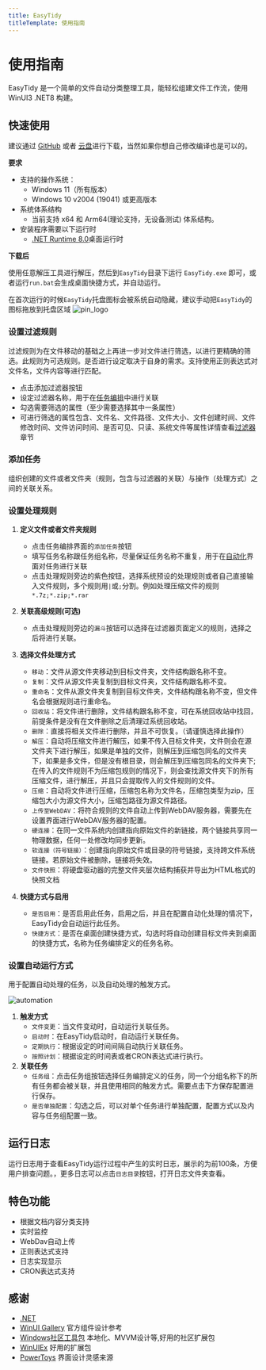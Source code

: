 ```yaml
---
title: EasyTidy
titleTemplate: 使用指南
---
```

# 使用指南

EasyTidy 是一个简单的文件自动分类整理工具，能轻松组建文件工作流，使用WinUI3 .NET8 构建。

## 快速使用

建议通过 [GitHub](https://github.com/SaboZhang/EasyTidy/releases) 或者 [云盘](/download.md)进行下载，当然如果你想自己修改编译也是可以的。

**要求**

- 支持的操作系统：
  - Windows 11（所有版本）
  - Windows 10 v2004 (19041) 或更高版本
- 系统体系结构
  - 当前支持 x64 和 Arm64(理论支持，无设备测试) 体系结构。
- 安装程序需要以下运行时
  - [.NET Runtime 8.0](https://dotnet.microsoft.com/zh-cn/download/dotnet/8.0)桌面运行时

**下载后**

使用任意解压工具进行解压，然后到`EasyTidy`目录下运行 `EasyTidy.exe` 即可，或者运行`run.bat`会生成桌面快捷方式，并自动运行。

在首次运行的时候`EasyTidy`托盘图标会被系统自动隐藏，建议手动把`EasyTidy`的图标拖放到托盘区域
![pin_logo](/images/logo_pin.gif)

### 设置过滤规则

过滤规则为在文件移动的基础之上再进一步对文件进行筛选，以进行更精确的筛选。此规则为可选规则。是否进行设定取决于自身的需求。支持使用正则表达式对文件名，文件内容等进行匹配。

- 点击添加过滤器按钮
- 设定过滤器名称，用于在[任务编排](guide/task.md)中进行关联
- 勾选需要筛选的属性（至少需要选择其中一条属性）
- 可进行筛选的属性包含、文件名、文件路径、文件大小、文件创建时间、文件修改时间、文件访问时间、是否可见、只读、系统文件等属性详情查看[过滤器](guide/filter.md)章节

### 添加任务

组织创建的文件或者文件夹（规则，包含与过滤器的关联）与操作（处理方式）之间的关联关系。

### 设置处理规则

1. **定义文件或者文件夹规则**
   - 点击任务编排界面的`添加任务`按钮
   - 填写任务名称跟任务组名称，尽量保证任务名称不重复，用于在[自动化](guide/automation.md)界面对任务进行关联
   - 点击处理规则旁边的紫色按钮，选择系统预设的处理规则或者自己直接输入文件规则，多个规则用`|`或`;`分割。例如处理压缩文件的规则`*.7z;*.zip;*.rar`

2. **关联高级规则(可选)**
   - 点击处理规则旁边的`漏斗`按钮可以选择在过滤器页面定义的规则，选择之后将进行关联。
3. **选择文件处理方式**
   - `移动`：文件从源文件夹移动到目标文件夹，文件结构跟名称不变。
   - `复制`：文件从源文件夹复制到目标文件夹，文件结构跟名称不变。
   - `重命名`：文件从源文件夹复制到目标文件夹，文件结构跟名称不变，但文件名会根据规则进行重命名。
   - `回收站`：将文件进行删除，文件结构跟名称不变，可在系统回收站中找回，前提条件是没有在文件删除之后清理过系统回收站。
   - `删除`：直接将相关文件进行删除，并且不可恢复。（请谨慎选择此操作）
   - `解压`：自动将压缩文件进行解压，如果不传入目标文件夹，文件则会在源文件夹下进行解压，如果是单独的文件，则解压到压缩包同名的文件夹下，如果是多文件，但是没有根目录，则会解压到压缩包同名的文件夹下;在传入的文件规则不为压缩包规则的情况下，则会查找源文件夹下的所有压缩文件，进行解压，并且只会提取传入的文件规则的文件。
   - `压缩`：自动将文件进行压缩，压缩包名称为文件名，压缩包类型为zip，压缩包大小为源文件大小，压缩包路径为源文件路径。
   - `上传至WebDAV`：将符合规则的文件自动上传到WebDAV服务器，需要先在设置界面进行WebDAV服务器的配置。
   - `硬连接`：在同一文件系统内创建指向原始文件的新链接，两个链接共享同一物理数据，任何一处修改均同步更新。
   - `软连接（符号链接）`：创建指向原始文件或目录的符号链接，支持跨文件系统链接。若原始文件被删除，链接将失效。
   - `文件快照`：将硬盘驱动器的完整文件夹层次结构捕获并导出为HTML格式的快照文档
4. **快捷方式与启用**
   - `是否启用`：是否启用此任务，启用之后，并且在配置自动化处理的情况下，EasyTidy会自动运行此任务。
   - `快捷方式`：是否在桌面创建快捷方式，勾选时将自动创建目标文件夹到桌面的快捷方式，名称为任务编排定义的任务名称。

### 设置自动运行方式

用于配置自动处理的任务，以及自动处理的触发方式。

![automation](/images/auto.png)

1. **触发方式**
   - `文件变更`：当文件变动时，自动运行关联任务。
   - `启动时`：在EasyTidy启动时，自动运行关联任务。
   - `定期执行`：根据设定的时间间隔自动执行关联任务。
   - `按照计划`：根据设定的时间表或者CRON表达式进行执行。
2. **关联任务**
   - `任务组`：点击任务组按钮选择任务编排定义的任务，同一个分组名称下的所有任务都会被关联，并且使用相同的触发方式。需要点击下方保存配置进行保存。
   - `是否单独配置`：勾选之后，可以对单个任务进行单独配置，配置方式以及内容与任务组配置一致。

## 运行日志

运行日志用于查看EasyTidy运行过程中产生的实时日志，展示的为前100条，方便用户排查问题。，更多日志可以点击`日志目录`按钮，打开日志文件夹查看。

## 特色功能

- 根据文档内容分类支持
- 实时监控
- WebDav自动上传
- 正则表达式支持
- 日志实现显示
- CRON表达式支持

## 感谢

- [.NET](https://dotnet.microsoft.com/)
- [WinUI Gallery](https://github.com/microsoft/WinUI-Gallery) 官方组件设计参考
- [Windows社区工具包](https://github.com/CommunityToolkit/dotnet) 本地化、MVVM设计等,好用的社区扩展包
- [WinUIEx](https://github.com/dotMorten/WinUIEx) 好用的扩展包
- [PowerToys](https://github.com/microsoft/PowerToys) 界面设计灵感来源
